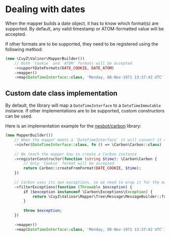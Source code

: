 # Dealing with dates

When the mapper builds a date object, it has to know which format(s) are
supported. By default, any valid timestamp or ATOM-formatted value will be
accepted.

If other formats are to be supported, they need to be registered using the
following method:

```php
(new \CuyZ\Valinor\MapperBuilder())
    // Both `Cookie` and `ATOM` formats will be accepted
    ->supportDateFormats(DATE_COOKIE, DATE_ATOM)
    ->mapper()
    ->map(DateTimeInterface::class, 'Monday, 08-Nov-1971 13:37:42 UTC');
```

## Custom date class implementation

By default, the library will map a `DateTimeInterface` to a `DateTimeImmutable`
instance. If other implementations are to be supported, custom constructors can
be used.

Here is an implementation example for the [nesbot/carbon] library:

```php
(new MapperBuilder())
    // When the mapper meets a `DateTimeInterface` it will convert it to Carbon
    ->infer(DateTimeInterface::class, fn () => \Carbon\Carbon::class)
    
    // We teach the mapper how to create a Carbon instance
    ->registerConstructor(function (string $time): \Carbon\Carbon {
        // Only `Cookie` format will be accepted
        return Carbon::createFromFormat(DATE_COOKIE, $time);
    })
    
    // Carbon uses its own exceptions, so we need to wrap it for the mapper
    ->filterExceptions(function (Throwable $exception) {
        if ($exception instanceof \Carbon\Exceptions\Exception) {
            return \CuyZ\Valinor\Mapper\Tree\Message\MessageBuilder::from($exception);
        }
                    
        throw $exception;
    })
    
    ->mapper()
    ->map(DateTimeInterface::class, 'Monday, 08-Nov-1971 13:37:42 UTC');
```

[nesbot/carbon]: https://github.com/briannesbitt/Carbon
